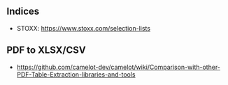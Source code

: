 ## Indices

- STOXX: https://www.stoxx.com/selection-lists


## PDF to XLSX/CSV

- https://github.com/camelot-dev/camelot/wiki/Comparison-with-other-PDF-Table-Extraction-libraries-and-tools